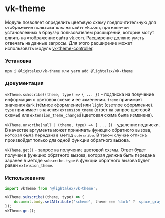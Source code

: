 # vk-theme

Модуль позволяет определить цветовую схему предпочтительную для отображения пользователю на сайте vk.com, при наличии установленных в браузер пользователем расширений, которые могут влиять на отображение сайта vk.com. Расширение должно уметь отвечать на данные запросы. Для этого расширение может использовать модуль [vk-theme-controller](https://github.com/lightalex/vk-theme-controller).

### Установка

```
npm i @lightalex/vk-theme или yarn add @lightalex/vk-theme
```

### Документация

`vkTheme.subscribe((theme, type) => { ... })` - подписка на получение информации о цветовой схеме и ее изменении. `theme` принимает значения `dark` (тёмное оформление) или `light` (светлое оформление). `type` принимает значения `extension_theme` (ответ на запрос цветовой схемы) или `extension_theme_changed` (цветовая схема была изменена).

`vkTheme.unscribe(null | (theme, type) => { ... })` - удаление подписки. В качестве аргумента может принимать функцию обратного вызова, которая была передана в метод `subscribe`. В таком случае отписка произвойдет только для одной функции обратного вызова.

`vkTheme.get()` - запрос на получение цветовой схемы. Ответ будет получен в функцию обратного вызова, которая должна быть передана заранее в методе `subscribe`. `type` в функции обратного вызова будет равен `extension_theme`.

### Использование

```js
import vkTheme from '@lightalex/vk-theme';

vkTheme.subscribe((theme, type) => {
	document.body.setAttribute('scheme', theme === 'dark' ? 'space_gray' : 'client_light');
});
vkTheme.get();
```
